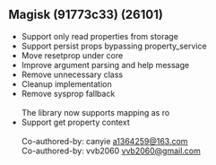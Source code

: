 ## Magisk (91773c33) (26101)
- Support only read properties from storage
- Support persist props bypassing property_service
- Move resetprop under core
- Improve argument parsing and help message
- Remove unnecessary class
- Cleanup implementation
- Remove sysprop fallback<br><br>The library now supports mapping as ro
- Support get property context<br><br>Co-authored-by: canyie <a1364259@163.com><br>Co-authored-by: vvb2060 <vvb2060@gmail.com>
